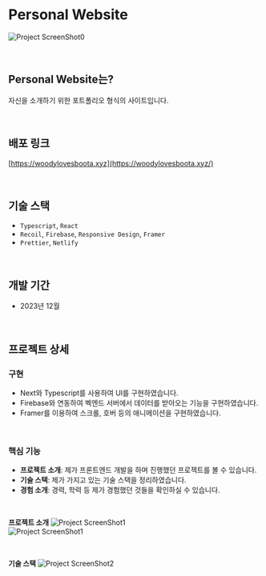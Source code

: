 # Personal Website

![Project ScreenShot0](https://firebasestorage.googleapis.com/v0/b/travelgo-6fa6a.appspot.com/o/Portfolio%2F1704345778942.webp?alt=media&token=33598474-e14e-4493-afe1-9b1e01d5dcde)

<br>

## Personal Website는?

자신을 소개하기 위한 포트폴리오 형식의 사이트입니다.

<br>

## 배포 링크

[https://woodylovesboota.xyz](https://woodylovesboota.xyz/)

<br>

## 기술 스택

- `Typescript`, `React`
- `Recoil`, `Firebase`, `Responsive Design`, `Framer`
- `Prettier`, `Netlify`

<br>

## 개발 기간

- 2023년 12월

<br>

## 프로젝트 상세

### 구현

- Next와 Typescript를 사용하여 UI를 구현하였습니다.
- Firebase와 연동하여 벡엔드 서버에서 데이터를 받아오는 기능을 구현하였습니다.
- Framer를 이용하여 스크롤, 호버 등의 애니메이션을 구현하였습니다.
<br>

### 핵심 기능

- **프로젝트 소개**: 제가 프론트엔드 개발을 하며 진행했던 프로젝트를 볼 수 있습니다.
- **기술 스택**: 제가 가지고 있는 기술 스택을 정리하였습니다.
- **경험 소개**: 경력, 학력 등 제가 경험했던 것들을 확인하실 수 있습니다.

<br>

**프로젝트 소개**
![Project ScreenShot1](https://firebasestorage.googleapis.com/v0/b/travelgo-6fa6a.appspot.com/o/Portfolio%2F1704347290241.webp?alt=media&token=7ae62f1d-e8af-43a8-8941-b095f771dac0)
<br>
![Project ScreenShot1](https://firebasestorage.googleapis.com/v0/b/travelgo-6fa6a.appspot.com/o/Portfolio%2F1704346056093.webp?alt=media&token=9f86fe52-a560-4442-9e88-4dd410b88199)


<br>

**기술 스택**
![Project ScreenShot2](https://firebasestorage.googleapis.com/v0/b/travelgo-6fa6a.appspot.com/o/Portfolio%2F1704347267573.webp?alt=media&token=55049ed5-fb7c-4fd7-bedb-9a11f4d55c8c)


